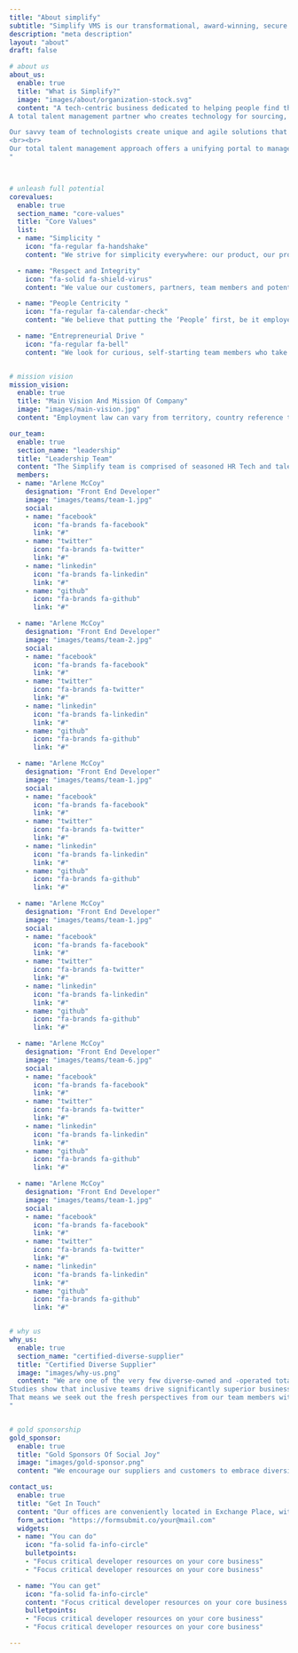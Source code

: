 ```yaml
---
title: "About simplify"
subtitle: "Simplify VMS is our transformational, award-winning, secure private-cloud Vendor Management System."
description: "meta description"
layout: "about"
draft: false

# about us
about_us:
  enable: true
  title: "What is Simplify?"
  image: "images/about/organization-stock.svg"
  content: "A tech-centric business dedicated to helping people find their best work life adventure and helping our clients find the right culture and skills match for their next adventures.
A total talent management partner who creates technology for sourcing, managing, and optimizing your contingent workforce. Simplify is a technology company operating in the contingent workforce and service procurement market. <br><br>

Our savvy team of technologists create unique and agile solutions that enable human resource, procurement, and talent sourcing professionals to maximize profitability, optimize their non -employee labor programs, and gain visibility into their extended workforces. 
<br><br>
Our total talent management approach offers a unifying portal to manage all aspects of non -employee engagement and global services procurement, providing full support for all aspects of agency and TTM workforce management
"



# unleash full potential
corevalues:
  enable: true
  section_name: "core-values"
  title: "Core Values"
  list:
  - name: "Simplicity "
    icon: "fa-regular fa-handshake"
    content: "We strive for simplicity everywhere: our product, our processes, our approach. It’s easy to layer on complexity and call it progress, but our goal is to create solutions which are beautiful in their efficiency and clarity, easy to understand, suited to scale, and adapt well to a multitude of situations. "

  - name: "Respect and Integrity"
    icon: "fa-solid fa-shield-virus"
    content: "We value our customers, partners, team members and potential future candidates by respecting their time, addressing their current and future challenges, and foster environments which are conducive to teamwork and radical transparency."

  - name: "People Centricity "
    icon: "fa-regular fa-calendar-check"
    content: "We believe that putting the ‘People’ first, be it employees, customers, or partners, considering different opinions and perspectives, drives better business results. A global, notably diverse population strives to differentiate the Simplify product offerings through unique lived experience. "

  - name: "Entrepreneurial Drive "
    icon: "fa-regular fa-bell"
    content: "We look for curious, self-starting team members who take ownership and are driven to deliver outstanding results across the ecosystem. We empower our people to find creative solutions and unique ways to contribute to the offerings, and take responsibility for our work."


# mission vision
mission_vision:
  enable: true
  title: "Main Vision And Mission Of Company"
  image: "images/main-vision.jpg"
  content: "Employment law can vary from territory, country reference tables ensure your recruitment approach to stays within the law. Adoption helps organizations manage co-employment risk and ensure."

our_team:
  enable: true
  section_name: "leadership"
  title: "Leadership Team"
  content: "The Simplify team is comprised of seasoned HR Tech and talent industry professionals, partnership and success leaders, and technologists with deep expertise in enabling total talent management support. We all share an inherent sense of creativity and curiosity, a fundamental drive to innovate and differentiate, and a desire to connect the right people to the right opportunities."
  members: 
  - name: "Arlene McCoy"
    designation: "Front End Developer"
    image: "images/teams/team-1.jpg"
    social:
    - name: "facebook"
      icon: "fa-brands fa-facebook"
      link: "#"
    - name: "twitter"
      icon: "fa-brands fa-twitter"
      link: "#"
    - name: "linkedin"
      icon: "fa-brands fa-linkedin"
      link: "#"
    - name: "github"
      icon: "fa-brands fa-github"
      link: "#"

  - name: "Arlene McCoy"
    designation: "Front End Developer"
    image: "images/teams/team-2.jpg"
    social:
    - name: "facebook"
      icon: "fa-brands fa-facebook"
      link: "#"
    - name: "twitter"
      icon: "fa-brands fa-twitter"
      link: "#"
    - name: "linkedin"
      icon: "fa-brands fa-linkedin"
      link: "#"
    - name: "github"
      icon: "fa-brands fa-github"
      link: "#"

  - name: "Arlene McCoy"
    designation: "Front End Developer"
    image: "images/teams/team-1.jpg"
    social:
    - name: "facebook"
      icon: "fa-brands fa-facebook"
      link: "#"
    - name: "twitter"
      icon: "fa-brands fa-twitter"
      link: "#"
    - name: "linkedin"
      icon: "fa-brands fa-linkedin"
      link: "#"
    - name: "github"
      icon: "fa-brands fa-github"
      link: "#"

  - name: "Arlene McCoy"
    designation: "Front End Developer"
    image: "images/teams/team-1.jpg"
    social:
    - name: "facebook"
      icon: "fa-brands fa-facebook"
      link: "#"
    - name: "twitter"
      icon: "fa-brands fa-twitter"
      link: "#"
    - name: "linkedin"
      icon: "fa-brands fa-linkedin"
      link: "#"
    - name: "github"
      icon: "fa-brands fa-github"
      link: "#"

  - name: "Arlene McCoy"
    designation: "Front End Developer"
    image: "images/teams/team-6.jpg"
    social:
    - name: "facebook"
      icon: "fa-brands fa-facebook"
      link: "#"
    - name: "twitter"
      icon: "fa-brands fa-twitter"
      link: "#"
    - name: "linkedin"
      icon: "fa-brands fa-linkedin"
      link: "#"
    - name: "github"
      icon: "fa-brands fa-github"
      link: "#"

  - name: "Arlene McCoy"
    designation: "Front End Developer"
    image: "images/teams/team-1.jpg"
    social:
    - name: "facebook"
      icon: "fa-brands fa-facebook"
      link: "#"
    - name: "twitter"
      icon: "fa-brands fa-twitter"
      link: "#"
    - name: "linkedin"
      icon: "fa-brands fa-linkedin"
      link: "#"
    - name: "github"
      icon: "fa-brands fa-github"
      link: "#"


# why us
why_us:
  enable: true
  section_name: "certified-diverse-supplier"
  title: "Certified Diverse Supplier"
  image: "images/why-us.png"
  content: "We are one of the very few diverse-owned and -operated total talent management providers in the market today. As a <b>Certified Minority Business Enterprise (MBE) and National Minority Supplier Development Council member</b> who hires around the globe and lives the inclusion we value, <b>we’re proud to be a Certified Diverse Supplier.</b> <br><br>
Studies show that inclusive teams drive significantly superior business outcomes, and we see it every day. <br><br>
That means we seek out the fresh perspectives from our team members with varied backgrounds, encourage innovation, and drive differentiated problem solving. We get our competitive edge from leveraging these strengths and our strong ties to diverse markets and global communities. 
"


# gold sponsorship
gold_sponsor:
  enable: true
  title: "Gold Sponsors Of Social Joy"
  image: "images/gold-sponsor.png"
  content: "We encourage our suppliers and customers to embrace diversity in the way they think and work; in everything they do. We’re GOLD SPONSORS of [SocialJoy](/), a not-for-profit organization dedicated to promoting positive work-life experiences. Programs include Diversity, Career Mentoring, and Woman in IT."

contact_us:
  enable: true
  title: "Get In Touch"
  content: "Our offices are conveniently located in Exchange Place, within walking distance of the PATH station. We overlook Manhattan with views of Ellis Island."
  form_action: "https://formsubmit.co/your@mail.com"
  widgets:
  - name: "You can do"
    icon: "fa-solid fa-info-circle"
    bulletpoints:
    - "Focus critical developer resources on your core business"
    - "Focus critical developer resources on your core business"

  - name: "You can get"
    icon: "fa-solid fa-info-circle"
    content: "Focus critical developer resources on your core business Focus critical developer resources on your core business"
    bulletpoints:
    - "Focus critical developer resources on your core business"
    - "Focus critical developer resources on your core business"

---
```

